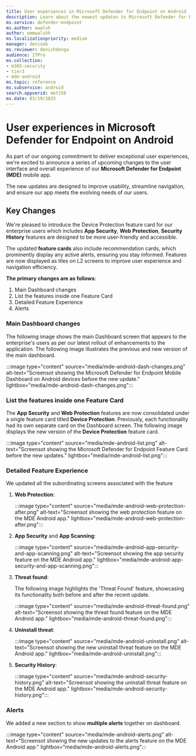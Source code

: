 ```yaml
---
title: User experiences in Microsoft Defender for Endpoint on Android
description: Learn about the newest updates to Microsoft Defender for Endpoint on Android.
ms.service: defender-endpoint
ms.author: ewalsh
author: emmwalshh
ms.localizationpriority: medium
manager: deniseb
ms.reviewer: denishdonga
audience: ITPro
ms.collection:
- m365-security
- tier3
- mde-android
ms.topic: reference
ms.subservice: android
search.appverid: met150
ms.date: 03/19/2025
---
```


# User experiences in Microsoft Defender for Endpoint on Android

As part of our ongoing commitment to deliver exceptional user experiences, we're excited to announce a series of upcoming changes to the user interface and overall experience of our **Microsoft Defender for Endpoint (MDE)** mobile app.

The new updates are designed to improve usability, streamline navigation, and ensure our app meets the evolving needs of our users.

## Key Changes

We're pleased to introduce the Device Protection feature card for our enterprise users which includes **App Security**, **Web Protection**, **Security History** features are designed to be more user-friendly and accessible.

The updated **feature cards** also include recommendation cards, which prominently display any active alerts, ensuring you stay informed. Features are now displayed as tiles on L2 screens to improve user experience and navigation efficiency.

**The primary changes are as follows**:

1. Main Dashboard changes
1. List the features inside one Feature Card
1. Detailed Feature Experience
1. Alerts

### Main Dashboard changes

The following image shows the main Dashboard screen that appears to the enterprise's users as per our latest rollout of enhancements to the application. The following image illustrates the previous and new version of the main dashboard.

:::image type="content" source="media/mde-android-dash-changes.png" alt-text="Screensot showing the Microsoft Defender for Endpoint Mobile Dashboard on Android devices before the new update." lightbox="media/mde-android-dash-changes.png":::

### List the features inside one Feature Card

The **App Security** and **Web Protection** features are now consolidated under a single feature card titled **Device Protection**. Previously, each functionality had its own separate card on the Dashboard screen. The following image displays the new version of the **Device Protection** feature card.

:::image type="content" source="media/mde-android-list.png" alt-text="Screensot showing the Microsoft Defender for Endpoint Feature Card before the new updates." lightbox="media/mde-android-list.png":::

### Detailed Feature Experience

We updated all the subordinating screens associated with the feature

1. **Web Protection**:

   :::image type="content" source="media/mde-android-web-protection-after.png" alt-text="Screensot showing the web protection feature on the MDE Android app." lightbox="media/mde-android-web-protection-after.png":::

2. **App Security** and **App Scanning**:
    
   :::image type="content" source="media/mde-android-app-security-and-app-scanning.png" alt-text="Screensot showing the app security feature on the MDE Android app." lightbox="media/mde-android-app-security-and-app-scanning.png":::

3. **Threat found**:

   The following image highlights the 'Threat Found' feature, showcasing its functionality both before and after the recent update.

   :::image type="content" source="media/mde-android-threat-found.png" alt-text="Screensot showing the threat found feature on the MDE Android app." lightbox="media/mde-android-threat-found.png":::
   
4. **Uninstall threat**:

   :::image type="content" source="media/mde-android-uninstall.png" alt-text="Screensot showing the new uninstall threat feature on the MDE Android app." lightbox="media/mde-android-uninstall.png":::

5. **Security History**:

   :::image type="content" source="media/mde-android-security-history.png" alt-text="Screensot showing the uninstall threat feature on the MDE Android app." lightbox="media/mde-android-security-history.png":::

### Alerts

We added a new section to show **multiple alerts** together on dashboard.

:::image type="content" source="media/mde-android-alerts.png" alt-text="Screensot showing the new updates to the alerts feature on the MDE Android app." lightbox="media/mde-android-alerts.png":::